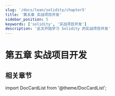 ```yaml
---
slug: '/docs/lean/solidity/chapter5'
title: '第五章 实战项目开发'
sidebar_position: 5
keywords: ['solidity', '实战项目开发']
description: '此文开始学习 Solidity 的实战项目开发'
---
```


# 第五章 实战项目开发

## 相关章节

import DocCardList from '@theme/DocCardList';

<DocCardList />
